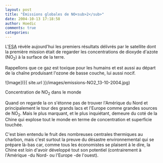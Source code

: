 ```yaml
---
layout: post
title: "Émissions globales de NO<sub>2</sub>"
date: 2004-10-13 17:18:58
author: Hoedic
comments: true
categories: 
---
```



L'<acronym title="European Space Agency">ESA</acronym> révèle aujourd'hui les premiers résultats délivrés par le satellite  dont la première mission était de regarder les concentrations de dioxyde d'azote (NO<sub>2</sub>) à la surface de la terre.

Rappellons que ce gaz est toxique pour les humains et est aussi au départ de la chaîne produisant l'ozone de basse couche, lui aussi nocif.

![Image]({{ site.url }}/images/emissions-NO2_13-10-2004.jpg)
<div class="photoattrib">Concentration de NO<sub>2</sub> dans le monde</div>



Quand on regarde la  on s'étonne pas de trouver l'Amérique du Nord et principalement le tour des grands lacs et l'Europe comme grandes sources de NO<sub>2</sub>. Mais le plus marquant, et le plus inquiétant, demeure du coté de la Chine qui explose tout le monde en terme de concentration et superficie touchée.

C'est bien entendu le fruit des nombreuses centrales thermiques au charbon, mais c'est surtout la preuve du désastre environnemental qui se prépare là-bas car, comme tous les économistes se plaisent à le dire, la Chine est loin d'avoir développé tout son potentiel (contrairement à l'Amérique -du Nord- ou l'Europe -de l'ouest).